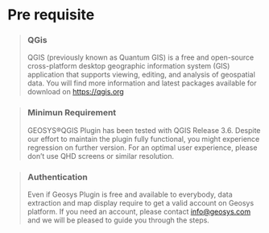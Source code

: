 # Pre requisite 


<!-- theme: warning -->

> ### QGis
>
>QGIS (previously known as Quantum GIS) is a free and open-source cross-platform desktop geographic information system (GIS) application that supports viewing, editing, and analysis of geospatial data. You will find more information and latest packages available for download on https://qgis.org 

<!-- theme: warning -->

> ### Minimun Requirement
>
>GEOSYS®QGIS Plugin has been tested with QGIS Release 3.6. Despite our effort to maintain the plugin fully functional, you might experience regression on further version. 
For an optimal user experience, please don’t use QHD screens or similar resolution.

<!-- theme: warning -->

>### Authentication
>Even if Geosys Plugin is free and available to everybody, data extraction and map display require to get a valid account on Geosys platform.
If you need an account, please contact info@geosys.com and we will be pleased to guide you through the steps.

